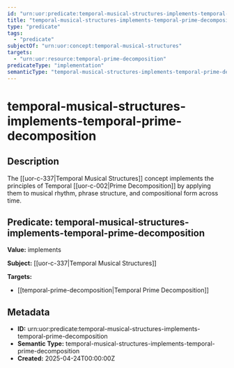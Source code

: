 ```yaml
---
id: "urn:uor:predicate:temporal-musical-structures-implements-temporal-prime-decomposition"
title: "temporal-musical-structures-implements-temporal-prime-decomposition"
type: "predicate"
tags:
  - "predicate"
subjectOf: "urn:uor:concept:temporal-musical-structures"
targets:
  - "urn:uor:resource:temporal-prime-decomposition"
predicateType: "implementation"
semanticType: "temporal-musical-structures-implements-temporal-prime-decomposition"
---
```


# temporal-musical-structures-implements-temporal-prime-decomposition

## Description

The [[uor-c-337|Temporal Musical Structures]] concept implements the principles of Temporal [[uor-c-002|Prime Decomposition]] by applying them to musical rhythm, phrase structure, and compositional form across time.

## Predicate: temporal-musical-structures-implements-temporal-prime-decomposition

**Value:** implements

**Subject:** [[uor-c-337|Temporal Musical Structures]]

**Targets:**

- [[temporal-prime-decomposition|Temporal Prime Decomposition]]

## Metadata

- **ID:** urn:uor:predicate:temporal-musical-structures-implements-temporal-prime-decomposition
- **Semantic Type:** temporal-musical-structures-implements-temporal-prime-decomposition
- **Created:** 2025-04-24T00:00:00Z
